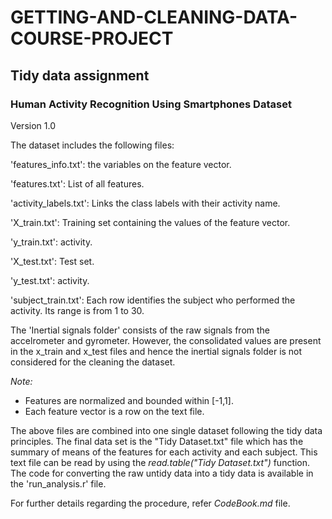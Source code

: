 # GETTING-AND-CLEANING-DATA-COURSE-PROJECT
## Tidy data assignment


### Human Activity Recognition Using Smartphones Dataset
Version 1.0


The dataset includes the following files:


'features_info.txt': the variables on the feature vector.

'features.txt': List of all features.

'activity_labels.txt': Links the class labels with their activity name.

'X_train.txt': Training set containing the values of the feature vector.

'y_train.txt':  activity.

'X_test.txt': Test set.

'y_test.txt': activity.

'subject_train.txt': Each row identifies the subject who performed the activity. Its range is from 1 to 30. 
 
The 'Inertial signals folder' consists of the raw signals from the accelrometer and gyrometer. However, the consolidated values are present in the x_train and x_test files and hence the inertial signals folder is not considered for the cleaning the dataset.


*Note:* 
- Features are normalized and bounded within [-1,1].
- Each feature vector is a row on the text file.


The above files are combined into one single dataset following the tidy data principles. The final data set is the "Tidy Dataset.txt" file which has the summary of means of the features for each activity and each subject. This text file can be read by using the *read.table("Tidy Dataset.txt")* function. The code for converting the raw untidy data into a tidy data is available in the 'run_analysis.r' file. 

For further details regarding the procedure, refer *CodeBook.md* file.

